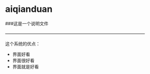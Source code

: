 # aiqianduan
###这是一个说明文件
  
 ————————————————————————————————
 
 这个系统的优点：
 - 界面好看
 - 界面很好看
 - 界面就是好看
